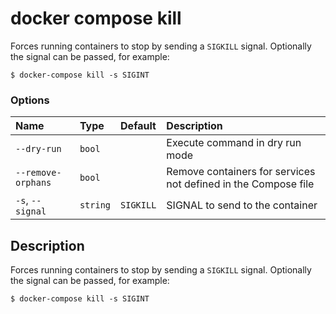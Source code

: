 # docker compose kill

<!---MARKER_GEN_START-->
Forces running containers to stop by sending a `SIGKILL` signal. Optionally the signal can be passed, for example:

```console
$ docker-compose kill -s SIGINT
```

### Options

| Name               | Type     | Default   | Description                                                    |
|:-------------------|:---------|:----------|:---------------------------------------------------------------|
| `--dry-run`        | `bool`   |           | Execute command in dry run mode                                |
| `--remove-orphans` | `bool`   |           | Remove containers for services not defined in the Compose file |
| `-s`, `--signal`   | `string` | `SIGKILL` | SIGNAL to send to the container                                |


<!---MARKER_GEN_END-->

## Description

Forces running containers to stop by sending a `SIGKILL` signal. Optionally the signal can be passed, for example:

```console
$ docker-compose kill -s SIGINT
```
